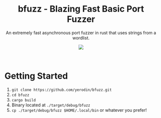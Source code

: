 <h1 align="center">bfuzz - Blazing Fast Basic Port Fuzzer</h1>
<p align="center">An extremely fast asynchronous port fuzzer in rust that uses strings from a wordlist.</p>
<p align="center">
<img src ="https://github.com/yerodin/bfuzz/assets/9205071/756133d6-4faf-4b26-96ca-89df931b0f1d">
</p>


</br>

# Getting Started
  
  1. `git clone https://github.com/yerodin/bfuzz.git`
  2. `cd bfuzz`
  3. `cargo build`
  4. Binary located at `./target/debug/bfuzz`
  5. `cp ./target/debug/bfuzz $HOME/.local/bin` or whatever you prefer!
  
